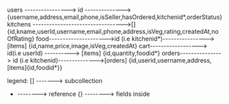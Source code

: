 users ----------------> id --------------> {username,address,email,phone,isSeller,hasOrdered,kitchenid*,orderStatus}
kitchens --------------------------------->[] {id,kname,userId,username,email,phone,address,isVeg,rating,createdAt,noOfRating}
food--------------------->id (i.e kitchenid*)---------------->[items] {id,name,price,image,isVeg,createdAt}
cart------------------> id(i.e userId) ----------> [items] {id,quantity,foodid*}
orders---------------> id (i.e kitchenid)-------------->[orders] {id,userid,username,address,[items]{id,foodid*}}


legend:
[] -------> subcollection
* --------> reference
{} --------> fields inside